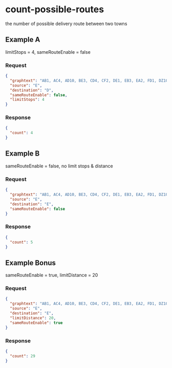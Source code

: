 # count-possible-routes

the number of possible delivery route between two towns

## Example A

limitStops = 4, sameRouteEnable = false

### Request

```json
{
  "graphtext": "AB1, AC4, AD10, BE3, CD4, CF2, DE1, EB3, EA2, FD1, DZ1000",
  "source": "E",
  "destination": "D",
  "sameRouteEnable": false,
  "limitStops": 4
}
```

### Response

```json
{
  "count": 4
}
```

## Example B

sameRouteEnable = false, no limit stops & distance

### Request

```json
{
  "graphtext": "AB1, AC4, AD10, BE3, CD4, CF2, DE1, EB3, EA2, FD1, DZ1000",
  "source": "E",
  "destination": "E",
  "sameRouteEnable": false
}
```

### Response

```json
{
  "count": 5
}
```

## Example Bonus

sameRouteEnable = true, limitDistance = 20

### Request

```json
{
  "graphtext": "AB1, AC4, AD10, BE3, CD4, CF2, DE1, EB3, EA2, FD1, DZ1000",
  "source": "E",
  "destination": "E",
  "limitDistance": 20,
  "sameRouteEnable": true
}
```

### Response

```json
{
  "count": 29
}
```
